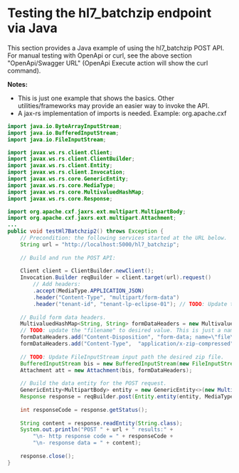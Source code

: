 # Testing the hl7_batchzip endpoint via Java
This section provides a Java example of using the hl7_batchzip POST API. For manual testing with OpenApi or curl, see the above section "OpenApi/Swagger URL" (OpenApi Execute action will show the curl command).

**Notes:**
* This is just one example that shows the basics. Other utilities/frameworks may provide an easier way to invoke the API.
* A jax-rs implementation of imports is needed. Example: org.apache.cxf

```java
import java.io.ByteArrayInputStream;
import java.io.BufferedInputStream;
import java.io.FileInputStream;

import javax.ws.rs.client.Client;
import javax.ws.rs.client.ClientBuilder;
import javax.ws.rs.client.Entity;
import javax.ws.rs.client.Invocation;
import javax.ws.rs.core.GenericEntity;
import javax.ws.rs.core.MediaType;
import javax.ws.rs.core.MultivaluedHashMap;
import javax.ws.rs.core.Response;

import org.apache.cxf.jaxrs.ext.multipart.MultipartBody;
import org.apache.cxf.jaxrs.ext.multipart.Attachment;
...
public void testHl7Batchzip2() throws Exception {
	// Precondition: the following services started at the URL below.
    String url = "http://localhost:5000/hl7_batchzip";
         
    // Build and run the POST API:
        
    Client client = ClientBuilder.newClient();
    Invocation.Builder reqBuilder = client.target(url).request()
     	// Add headers:
       	.accept(MediaType.APPLICATION_JSON)
       	.header("Content-Type", "multipart/form-data")
       	.header("tenant-id", "tenant-lp-eclipse-01"); // TODO: Update to your tenant-id value.
        
    // Build form data headers.
    MultivaluedHashMap<String, String> formDataHeaders = new MultivaluedHashMap<>();
    // TODO: update the "filename" to desired value. This is just a name and not the path to the file.
    formDataHeaders.add("Content-Disposition", "form-data; name=\"file\"; filename=\"testFile1-3.zip\"");
    formDataHeaders.add("Content-Type",  "application/x-zip-compressed"); 
        
    // TODO: Update FileInputStream input path the desired zip file.
	BufferedInputStream bis = new BufferedInputStream(new FileInputStream("testFile1-3.zip"));
	Attachment att = new Attachment(bis, formDataHeaders);
        
	// Build the data entity for the POST request.
    GenericEntity<MultipartBody> entity = new GenericEntity<>(new MultipartBody(att), MultipartBody.class);       
    Response response = reqBuilder.post(Entity.entity(entity, MediaType.MULTIPART_FORM_DATA_TYPE)); 
        
    int responseCode = response.getStatus();
       
    String content = response.readEntity(String.class);
    System.out.println("POST " + url + " results:" +
       	"\n- http response code = " + responseCode +
       	"\n- response data = " + content);
        
    response.close();      
}    
```